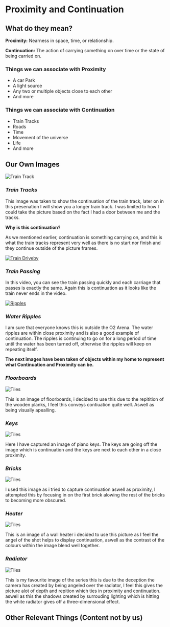 # Proximity and  Continuation

## What do they mean?
**Proximity:** Nearness in space, time, or relationship.

**Continuation:** The action of carrying something on over time or the state of being carried on.

### Things we can associate with Proximity
* A car Park
* A light source
* Any two or multiple objects close to each other
* And more

### Things we can associate with Continuation
* Train Tracks
* Roads
* Time
* Movement of the universe
* Life
* And more

## Our Own Images

![Train Track](https://github.com/EmptyRave/EyeBombing/blob/master/20161006_160052.jpg "Continuation")

### _Train Tracks_

This image was taken to show the continuation of the train track, later on in this presenation I will show you a longer train track. I was limited to how I could take the picture based on the fact I had a door between me and the tracks.

**Why is this continuation?**

As we mentioned earlier, continuation is something carrying on, and this is what the train tracks represent very well as there is no start nor finish and they continue outside of the picture frames.

[![Train Driveby](https://img.youtube.com/vi/f68Pd4uUcmM/0.jpg)](https://www.youtube.com/watch?v=f68Pd4uUcmM "Train Passing")

### _Train Passing_

In this video, you can see the train passing quickly and each carriage that passes is exactly the same. Again this is continuation as it looks like the train never ends in the video.

[![Ripples](https://img.youtube.com/vi/KcA8zmU4eiQ/0.jpg)](https://www.youtube.com/watch?v=KcA8zmU4eiQ "Ripples")

### _Water Ripples_

I am sure that everyone knows this is outside the O2 Arena. The water ripples are within close proximity and is also a good example of continuation. The ripples is continuing to go on for a long period of time until the water has been turned off, otherwise the ripples will keep on repeating itself.

**The next images have been taken of objects within my home to represent what Continuation and Proximity can be.**

### _Floorboards_

![Tiles](https://github.com/EmptyRave/EyeBombing/blob/master/IMG_20161008_180732.jpg "Tiles")

This is an image of floorboards, i decided to use this due to the repitition of the wooden planks, I feel this conveys contiuation quite well. Aswell as being visually apealling.

### _Keys_

![Tiles](https://github.com/EmptyRave/EyeBombing/blob/master/IMG_20161008_181235.jpg "Keyboard")

Here I have captured an image of piano keys. The keys are going off the image which is continuation and the keys are next to each other in a close proximity.

### _Bricks_

![Tiles](https://github.com/EmptyRave/EyeBombing/blob/master/IMG_20161008_181429.jpg "Bricks")

I used this image as i tried to capture continuation aswell as proximity, I attempted this by focusing in on the first brick alowing the rest of the bricks to becoming more obscured.

### _Heater_

![Tiles](https://github.com/EmptyRave/EyeBombing/blob/master/IMG_20161008_181601.jpg "Heaters")

This is an image of a wall heater i decided to use this picture as I feel the angel of the shot helps to display continuation, aswell as the contrast of the colours within the image blend well together.

### _Radiator_

![Tiles](https://github.com/EmptyRave/EyeBombing/blob/master/IMG_20161008_181959.jpg "Radiator")

This is my favourite image of the series this is due to the deception the camera has created by being angeled over the radiator, I feel this gives the picture alot of depth and repition which ties in proximity and continuation. aswell as this the shadows created by surrouding lighting which is hitting the white radiator gives off a three-dimensional effect.  

## Other Relevant Things (Content not by us)



